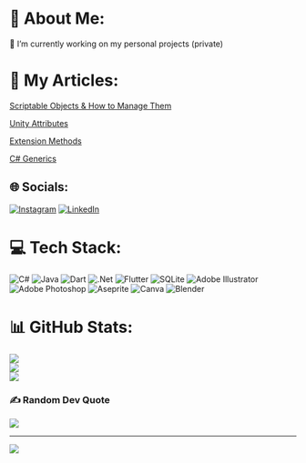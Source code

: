 # 💫 About Me:
🔭 I’m currently working on my personal projects (private)<br>

# 💫 My Articles:

[Scriptable Objects & How to Manage Them](https://www.sdedeakay.com/genel/unity-scriptable-objects-iyilestirilmis-veri-yonetimi.html)

[Unity Attributes]( https://www.sdedeakay.com/unity/unity-attributes-inspector-kullanimini-kolaylastiran-8-ozellik.html)

[Extension Methods](https://www.sdedeakay.com/csharp/extension-methods.html)

[C# Generics](https://www.sdedeakay.com/csharp/c-generics-nedir.html)


## 🌐 Socials:
[![Instagram](https://img.shields.io/badge/Instagram-%23E4405F.svg?logo=Instagram&logoColor=white)](https://instagram.com/dedeakay.cs/) [![LinkedIn](https://img.shields.io/badge/LinkedIn-%230077B5.svg?logo=linkedin&logoColor=white)](https://linkedin.com/in/safadedeakay/) 

# 💻 Tech Stack:
![C#](https://img.shields.io/badge/c%23-%23239120.svg?style=for-the-badge&logo=c-sharp&logoColor=white) ![Java](https://img.shields.io/badge/java-%23ED8B00.svg?style=for-the-badge&logo=java&logoColor=white) ![Dart](https://img.shields.io/badge/dart-%230175C2.svg?style=for-the-badge&logo=dart&logoColor=white) ![.Net](https://img.shields.io/badge/.NET-5C2D91?style=for-the-badge&logo=.net&logoColor=white) ![Flutter](https://img.shields.io/badge/Flutter-%2302569B.svg?style=for-the-badge&logo=Flutter&logoColor=white) ![SQLite](https://img.shields.io/badge/sqlite-%2307405e.svg?style=for-the-badge&logo=sqlite&logoColor=white) ![Adobe Illustrator](https://img.shields.io/badge/adobeillustrator-%23FF9A00.svg?style=for-the-badge&logo=adobeillustrator&logoColor=white) ![Adobe Photoshop](https://img.shields.io/badge/adobephotoshop-%2331A8FF.svg?style=for-the-badge&logo=adobephotoshop&logoColor=white) ![Aseprite](https://img.shields.io/badge/Aseprite-FFFFFF?style=for-the-badge&logo=Aseprite&logoColor=#7D929E) ![Canva](https://img.shields.io/badge/Canva-%2300C4CC.svg?style=for-the-badge&logo=Canva&logoColor=white) ![Blender](https://img.shields.io/badge/blender-%23F5792A.svg?style=for-the-badge&logo=blender&logoColor=white)
# 📊 GitHub Stats:
![](https://github-readme-stats.vercel.app/api?username=thekrocker&theme=dark&hide_border=true&include_all_commits=false&count_private=false)<br/>
![](https://github-readme-streak-stats.herokuapp.com/?user=thekrocker&theme=dark&hide_border=true)<br/>
![](https://github-readme-stats.vercel.app/api/top-langs/?username=thekrocker&theme=dark&hide_border=true&include_all_commits=false&count_private=false&layout=compact)

### ✍️ Random Dev Quote
![](https://quotes-github-readme.vercel.app/api?type=horizontal&theme=dark)

---
[![](https://visitcount.itsvg.in/api?id=thekrocker&icon=0&color=0)](https://visitcount.itsvg.in)
